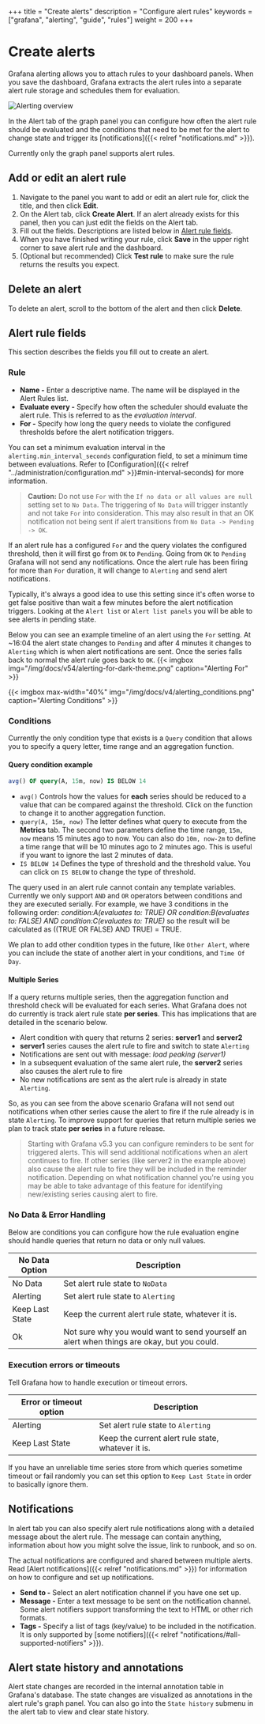 +++
title = "Create alerts"
description = "Configure alert rules"
keywords = ["grafana", "alerting", "guide", "rules"]
weight = 200
+++

# Create alerts

Grafana alerting allows you to attach rules to your dashboard panels. When you save the dashboard, Grafana extracts the alert rules into a separate alert rule storage and schedules them for evaluation.

![Alerting overview](/img/docs/alerting/drag_handles_gif.gif)

In the Alert tab of the graph panel you can configure how often the alert rule should be evaluated and the conditions that need to be met for the alert to change state and trigger its [notifications]({{< relref "notifications.md" >}}).

Currently only the graph panel supports alert rules.

## Add or edit an alert rule

1. Navigate to the panel you want to add or edit an alert rule for, click the title, and then click **Edit**.
1. On the Alert tab, click **Create Alert**. If an alert already exists for this panel, then you can just edit the fields on the Alert tab.
1. Fill out the fields. Descriptions are listed below in [Alert rule fields](#alert-rule-fields).
1. When you have finished writing your rule, click **Save** in the upper right corner to save alert rule and the dashboard.
1. (Optional but recommended) Click **Test rule** to make sure the rule returns the results you expect.

## Delete an alert

To delete an alert, scroll to the bottom of the alert and then click **Delete**.

## Alert rule fields

This section describes the fields you fill out to create an alert.

### Rule

- **Name -** Enter a descriptive name. The name will be displayed in the Alert Rules list.
- **Evaluate every -** Specify how often the scheduler should evaluate the alert rule. This is referred to as the _evaluation interval_.
- **For -** Specify how long the query needs to violate the configured thresholds before the alert notification triggers.

You can set a minimum evaluation interval in the `alerting.min_interval_seconds` configuration field, to set a minimum time between evaluations. Refer to [Configuration]({{< relref "../administration/configuration.md" >}}#min-interval-seconds) for more information.

> **Caution:** Do not use `For` with the `If no data or all values are null` setting set to `No Data`. The triggering of `No Data` will trigger instantly and not take `For` into consideration. This may also result in that an OK notification not being sent if alert transitions from `No Data -> Pending -> OK`.

If an alert rule has a configured `For` and the query violates the configured threshold, then it will first go from `OK` to `Pending`. Going from `OK` to `Pending` Grafana will not send any notifications. Once the alert rule has been firing for more than `For` duration, it will change to `Alerting` and send alert notifications.

Typically, it's always a good idea to use this setting since it's often worse to get false positive than wait a few minutes before the alert notification triggers. Looking at the `Alert list` or `Alert list panels` you will be able to see alerts in pending state.

Below you can see an example timeline of an alert using the `For` setting. At ~16:04 the alert state changes to `Pending` and after 4 minutes it changes to `Alerting` which is when alert notifications are sent. Once the series falls back to normal the alert rule goes back to `OK`.
{{< imgbox img="/img/docs/v54/alerting-for-dark-theme.png" caption="Alerting For" >}}

{{< imgbox max-width="40%" img="/img/docs/v4/alerting_conditions.png" caption="Alerting Conditions" >}}

### Conditions

Currently the only condition type that exists is a `Query` condition that allows you to
specify a query letter, time range and an aggregation function.

#### Query condition example

```sql
avg() OF query(A, 15m, now) IS BELOW 14
```

- `avg()` Controls how the values for **each** series should be reduced to a value that can be compared against the threshold. Click on the function to change it to another aggregation function.
- `query(A, 15m, now)` The letter defines what query to execute from the **Metrics** tab. The second two parameters define the time range, `15m, now` means 15 minutes ago to now. You can also do `10m, now-2m` to define a time range that will be 10 minutes ago to 2 minutes ago. This is useful if you want to ignore the last 2 minutes of data.
- `IS BELOW 14` Defines the type of threshold and the threshold value. You can click on `IS BELOW` to change the type of threshold.

The query used in an alert rule cannot contain any template variables. Currently we only support `AND` and `OR` operators between conditions and they are executed serially.
For example, we have 3 conditions in the following order:
_condition:A(evaluates to: TRUE) OR condition:B(evaluates to: FALSE) AND condition:C(evaluates to: TRUE)_
so the result will be calculated as ((TRUE OR FALSE) AND TRUE) = TRUE.

We plan to add other condition types in the future, like `Other Alert`, where you can include the state of another alert in your conditions, and `Time Of Day`.

#### Multiple Series

If a query returns multiple series, then the aggregation function and threshold check will be evaluated for each series. What Grafana does not do currently is track alert rule state **per series**. This has implications that are detailed in the scenario below.

- Alert condition with query that returns 2 series: **server1** and **server2**
- **server1** series causes the alert rule to fire and switch to state `Alerting`
- Notifications are sent out with message: _load peaking (server1)_
- In a subsequent evaluation of the same alert rule, the **server2** series also causes the alert rule to fire
- No new notifications are sent as the alert rule is already in state `Alerting`.

So, as you can see from the above scenario Grafana will not send out notifications when other series cause the alert to fire if the rule already is in state `Alerting`. To improve support for queries that return multiple series we plan to track state **per series** in a future release.

> Starting with Grafana v5.3 you can configure reminders to be sent for triggered alerts. This will send additional notifications
> when an alert continues to fire. If other series (like server2 in the example above) also cause the alert rule to fire they will be included in the reminder notification. Depending on what notification channel you're using you may be able to take advantage of this feature for identifying new/existing series causing alert to fire.

### No Data & Error Handling

Below are conditions you can configure how the rule evaluation engine should handle queries that return no data or only null values.

| No Data Option  | Description                                                                                |
| --------------- | ------------------------------------------------------------------------------------------ |
| No Data         | Set alert rule state to `NoData`                                                           |
| Alerting        | Set alert rule state to `Alerting`                                                         |
| Keep Last State | Keep the current alert rule state, whatever it is.                                        |
| Ok              | Not sure why you would want to send yourself an alert when things are okay, but you could. |

### Execution errors or timeouts

Tell Grafana how to handle execution or timeout errors.

| Error or timeout option | Description                                         |
| ----------------------- | --------------------------------------------------- |
| Alerting                | Set alert rule state to `Alerting`                  |
| Keep Last State         | Keep the current alert rule state, whatever it is. |

If you have an unreliable time series store from which queries sometime timeout or fail randomly you can set this option to `Keep Last State` in order to basically ignore them.

## Notifications

In alert tab you can also specify alert rule notifications along with a detailed message about the alert rule. The message can contain anything, information about how you might solve the issue, link to runbook, and so on.

The actual notifications are configured and shared between multiple alerts. Read
[Alert notifications]({{< relref "notifications.md" >}}) for information on how to configure and set up notifications.

- **Send to -** Select an alert notification channel if you have one set up.
- **Message -** Enter a text message to be sent on the notification channel. Some alert notifiers support transforming the text to HTML or other rich formats.
- **Tags -** Specify a list of tags (key/value) to be included in the notification. It is only supported by [some notifiers]({{< relref "notifications/#all-supported-notifiers" >}}).

## Alert state history and annotations

Alert state changes are recorded in the internal annotation table in Grafana's database. The state changes are visualized as annotations in the alert rule's graph panel. You can also go into the `State history` submenu in the alert tab to view and clear state history.

